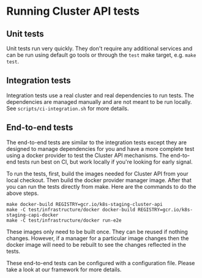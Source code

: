 # Running Cluster API tests

## Unit tests

Unit tests run very quickly. They don't require any additional services and can be run using default go tools or through
the `test` make target, e.g. `make test`.

## Integration tests

Integration tests use a real cluster and real dependencies to run tests. The dependencies are managed manually and are
not meant to be run locally. See `scripts/ci-integration.sh` for more details.

## End-to-end tests

The end-to-end tests are similar to the integration tests except they are designed to manage dependencies for you and 
have a more complete test using a docker provider to test the Cluster API mechanisms. The end-to-end tests run best on 
CI, but work locally if you're looking for early signal.

To run the tests, first, build the images needed for Cluster API from your local checkout. Then build the docker 
provider manager image. After that you can run the tests directly from make. Here are the commands to do the above steps. 

```
make docker-build REGISTRY=gcr.io/k8s-staging-cluster-api
make -C test/infrastructure/docker docker-build REGISTRY=gcr.io/k8s-staging-capi-docker
make -C test/infrastructure/docker run-e2e
```

These images only need to be built once. They can be reused if nothing changes. However, if a manager for a particular
image changes then the docker image will need to be rebuilt to see the changes reflected in the tests.

These end-to-end tests can be configured with a configuration file. Please take a look at our framework for more details.
